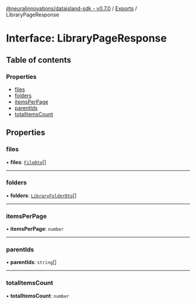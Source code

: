 [@neuralinnovations/dataisland-sdk - v0.7.0](../../README.md) / [Exports](../modules.md) / LibraryPageResponse

# Interface: LibraryPageResponse

## Table of contents

### Properties

- [files](LibraryPageResponse.md#files)
- [folders](LibraryPageResponse.md#folders)
- [itemsPerPage](LibraryPageResponse.md#itemsperpage)
- [parentIds](LibraryPageResponse.md#parentids)
- [totalItemsCount](LibraryPageResponse.md#totalitemscount)

## Properties

### files

• **files**: [`FileDto`](FileDto.md)[]

___

### folders

• **folders**: [`LibraryFolderDto`](LibraryFolderDto.md)[]

___

### itemsPerPage

• **itemsPerPage**: `number`

___

### parentIds

• **parentIds**: `string`[]

___

### totalItemsCount

• **totalItemsCount**: `number`
